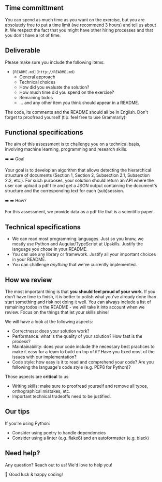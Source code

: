 ## Time committment

You can spend as much time as you want on the exercise, but you are absolutely free to put a time limit (we recommend 3 hours) and tell us about it. We respect the fact that you might have other hiring processes and that you don't have a lot of time.

## Deliverable

Please make sure you include the following items:

- `[README.md](http://README.md)`
    - General approach
    - Technical choices
    - How did you evaluate the solution?
    - How much time did you spend on the exercise?
    - Remaining todos
    - ... and any other item you think should appear in a README.

The code, its comments and the README should all be in English. Don't forget to proofread yourself (tip: feel free to use Grammarly)!

## Functional specifications

The aim of this assessment is to challenge you on a technical basis, involving machine learning, programming and research skills.

➡️  ➡️ Goal

Your goal is to develop an algorithm that allows detecting the hierarchical structure of documents (Section 1, Section 2, Subsection 2.1, Subsection 2.2, etc.). For such purposes, your solution should return an API where the user can upload a pdf file and get a JSON output containing the document's structure and the corresponding text for each (sub)session.

➡️  ➡️ How?

For this assessment, we provide data as a pdf file that is a scientific paper.

## Technical specifications

- We can read most programming languages. Just so you know, we mostly use Python and Augular/TypeScript at Upskills. Justify the language you chose in your README.
- You can use any library or framework. Justify all your important choices in your README.
- You can challenge *anything* that we've currently implemented.

## How we review

The most important thing is that **you should feel proud of your work**. If you don't have time to finish, it is better to polish what you've already done than start something and risk not doing it well. You can always include a list of remaining todos in the README - we will take it into account when we review. Focus on the things that let your skills shine!

We will have a look at the following aspects:

- Correctness: does your solution work?
- Performance: what is the quality of your solution? How fast is the process?
- Maintainability: does your code include the necessary best practices to make it easy for a team to build on top of it? Have you fixed most of the issues with our implementation?
- Code style: how easy is it to read and comprehend your code? Are you following the language's code style (e.g. PEP8 for Python)?

Those aspects are **critical** to us:

- Writing skills: make sure to proofread yourself and remove all typos, orthographical mistakes, etc.
- Important technical tradeoffs need to be justified.

## Our tips

If you're using Python:

- Consider using poetry to handle dependencies
- Consider using a linter (e.g. flake8) and an autoformatter (e.g. black)

## Need help?

Any question? Reach out to us! We'd love to help you!

🚀  Good luck & happy coding!